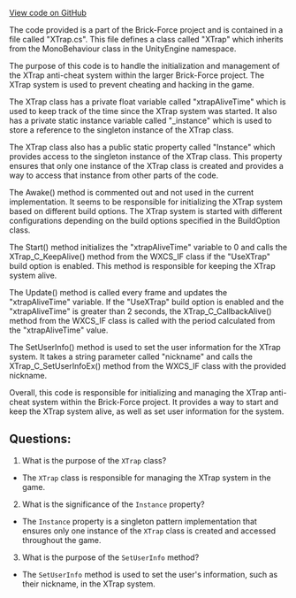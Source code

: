 [View code on GitHub](https://github.com/TieHaxJan/Brick-Force/Assembly-CSharp\XTrap.cs)

The code provided is a part of the Brick-Force project and is contained in a file called "XTrap.cs". This file defines a class called "XTrap" which inherits from the MonoBehaviour class in the UnityEngine namespace.

The purpose of this code is to handle the initialization and management of the XTrap anti-cheat system within the larger Brick-Force project. The XTrap system is used to prevent cheating and hacking in the game.

The XTrap class has a private float variable called "xtrapAliveTime" which is used to keep track of the time since the XTrap system was started. It also has a private static instance variable called "_instance" which is used to store a reference to the singleton instance of the XTrap class.

The XTrap class also has a public static property called "Instance" which provides access to the singleton instance of the XTrap class. This property ensures that only one instance of the XTrap class is created and provides a way to access that instance from other parts of the code.

The Awake() method is commented out and not used in the current implementation. It seems to be responsible for initializing the XTrap system based on different build options. The XTrap system is started with different configurations depending on the build options specified in the BuildOption class.

The Start() method initializes the "xtrapAliveTime" variable to 0 and calls the XTrap_C_KeepAlive() method from the WXCS_IF class if the "UseXTrap" build option is enabled. This method is responsible for keeping the XTrap system alive.

The Update() method is called every frame and updates the "xtrapAliveTime" variable. If the "UseXTrap" build option is enabled and the "xtrapAliveTime" is greater than 2 seconds, the XTrap_C_CallbackAlive() method from the WXCS_IF class is called with the period calculated from the "xtrapAliveTime" value.

The SetUserInfo() method is used to set the user information for the XTrap system. It takes a string parameter called "nickname" and calls the XTrap_C_SetUserInfoEx() method from the WXCS_IF class with the provided nickname.

Overall, this code is responsible for initializing and managing the XTrap anti-cheat system within the Brick-Force project. It provides a way to start and keep the XTrap system alive, as well as set user information for the system.
## Questions: 
 1. What is the purpose of the `XTrap` class?
- The `XTrap` class is responsible for managing the XTrap system in the game.

2. What is the significance of the `Instance` property?
- The `Instance` property is a singleton pattern implementation that ensures only one instance of the `XTrap` class is created and accessed throughout the game.

3. What is the purpose of the `SetUserInfo` method?
- The `SetUserInfo` method is used to set the user's information, such as their nickname, in the XTrap system.